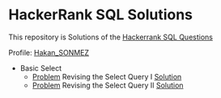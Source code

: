 # HackerRank SQL Solutions

This repository is Solutions of the [Hackerrank SQL Questions](https://www.hackerrank.com/domains/sql)

Profile: [Hakan_SONMEZ](https://www.hackerrank.com/Hakan_SONMEZ)<br>

- Basic Select
    - [Problem](https://www.hackerrank.com/challenges/revising-the-select-query/problem) Revising the Select Query I [Solution](https://github.com/sonmez-hakan/hackerrank-sql/blob/master/BasicSelect/revising-the-select-query.py)
    - [Problem](https://www.hackerrank.com/challenges/revising-the-select-query-2/problem) Revising the Select Query II [Solution](https://github.com/sonmez-hakan/hackerrank-sql/blob/master/BasicSelect/revising-the-select-query-2.py)